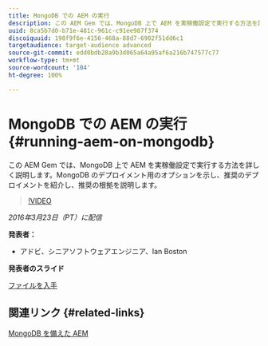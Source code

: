 ```yaml
---
title: MongoDB での AEM の実行
description: この AEM Gem では、MongoDB 上で AEM を実稼働設定で実行する方法を詳しく説明します。MongoDB のデプロイメント用のオプションを示し、推奨のデプロイメントを紹介し、推奨の根拠を説明します。
uuid: 8ca5b7d0-b71e-481c-961c-c91ee987f374
discoiquuid: 198f9f6e-4156-468a-88d7-6902f51dd6c1
targetaudience: target-audience advanced
source-git-commit: edd0bdb28a9b3d065a64a95af6a216b747577c77
workflow-type: tm+mt
source-wordcount: '104'
ht-degree: 100%

---
```


# MongoDB での AEM の実行{#running-aem-on-mongodb}

この AEM Gem では、MongoDB 上で AEM を実稼働設定で実行する方法を詳しく説明します。MongoDB のデプロイメント用のオプションを示し、推奨のデプロイメントを紹介し、推奨の根拠を説明します。

>[!VIDEO](https://video.tv.adobe.com/v/19304/?quality=9)

*2016年3月23日（PT）に配信*

**発表者：**

* アドビ、シニアソフトウェアエンジニア、Ian Boston

**発表者のスライド**

[ファイルを入手](assets/aem-gems-032316-onmongodb.pdf)

## 関連リンク {#related-links}

[MongoDB を備えた AEM](https://docs.adobe.com/content/docs/en/aem/6-1/deploy/platform/aem-with-mongodb.html)

<!--
[Get back to the Overview](https://helpx.adobe.com/experience-manager/kt/eseminars/gems/aem-index.html)
-->
